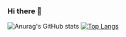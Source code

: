 ### Hi there 👋
![Anurag's GitHub stats](https://github-readme-stats.vercel.app/api?username=sebsm&count_private=true)
[![Top Langs](https://github-readme-stats.vercel.app/api/top-langs/?username=sebsm)](https://github.com/anuraghazra/github-readme-stats)
<!--
**sebsm/sebsm** is a ✨ _special_ ✨ repository because its `README.md` (this file) appears on your GitHub profile.

Here are some ideas to get you started:

- 🔭 I’m currently working on ...
- 🌱 I’m currently learning ...
- 👯 I’m looking to collaborate on ...
- 🤔 I’m looking for help with ...
- 💬 Ask me about ...
- 📫 How to reach me: ...
- 😄 Pronouns: ...
- ⚡ Fun fact: ...
-->
